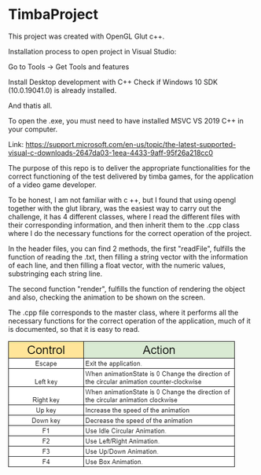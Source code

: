 # TimbaProject

This project was created with OpenGL Glut c++.

Installation process to open project in Visual Studio:

Go to Tools -> Get Tools and features

Install Desktop development with C++
Check if Windows 10 SDK (10.0.19041.0) is already installed.

And thatis all.

To open the .exe, you must need to have installed MSVC VS 2019 C++ in your computer.

Link: https://support.microsoft.com/en-us/topic/the-latest-supported-visual-c-downloads-2647da03-1eea-4433-9aff-95f26a218cc0

The purpose of this repo is to deliver the appropriate functionalities 
for the correct functioning of the test delivered by timba games, 
for the application of a video game developer.

To be honest, I am not familiar with c ++, but I found that using opengl together with the glut library, 
was the easiest way to carry out the challenge, it has 4 different classes, where I read the different 
files with their corresponding information, and then inherit them to the .cpp class where I do the necessary 
functions for the correct operation of the project.

In the header files, you can find 2 methods, the first "readFile", 
fulfills the function of reading the .txt, then filling a string vector with 
the information of each line, and then filling a float vector, with the numeric values, 
substringing each string line.

The second function "render", fulfills the function of rendering the object and also, 
checking the animation to be shown on the screen.

The .cpp file corresponds to the master class, where it performs all the necessary 
functions for the correct operation of the application, much of it is documented, so that it is easy to read.

![Cheat Sheet](Cheatsheet.PNG)

